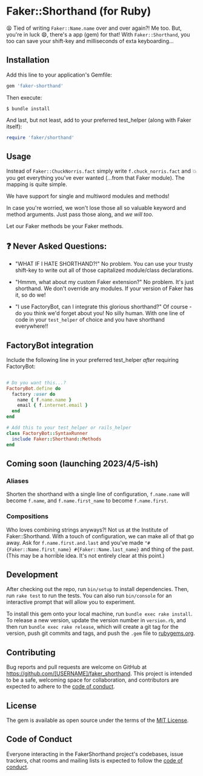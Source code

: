 # Faker::Shorthand (for Ruby)

:tired_face: Tied of writing `Faker::Name.name` over and over again?! Me too. But, you're in luck :smile:, there's a app (gem) for that! With `Faker::Shorthand`, you too can save your shift-key and milliseconds of exta keyboarding...

## Installation

Add this line to your application's Gemfile:

```ruby
gem 'faker-shorthand'
```

Then execute:

    $ bundle install

And last, but not least, add to your preferred test_helper (along with Faker itself):

```ruby
require 'faker/shorthand'
```

## Usage

Instead of `Faker::ChuckNorris.fact` simply write `f.chuck_norris.fact` and :boom: you get everything you've ever wanted (...from that Faker module). The mapping is quite simple.

We have support for single and multiword modules and methods!

In case you're worried, we won't lose those all so valuable keyword and method arguments. Just pass those along, and _we will too_. 

Let our Faker methods be your Faker methods.

## :question: Never Asked Questions:

- "WHAT IF I HATE SHORTHAND?!" No problem. You can use your trusty shift-key to write out all of those capitalized module/class declarations.

- "Hmmm, what about my custom Faker extension?" No problem. It's just shorthand. We don't override any modules. If your version of Faker has it, so do we!

- "I use FactoryBot, can I integrate this glorious shorthand?" Of course - do you think we'd forget about you! No silly human. With one line of code in your `test_helper` of choice and you have shorthand everywhere!!

## FactoryBot integration

Include the following line in your preferred test_helper _after_ requiring FactoryBot:

```ruby

# Do you want this...?
FactoryBot.define do
  factory :user do
    name { f.name.name }
    email { f.internet.email }
  end
end

# Add this to your test_helper or rails_helper
class FactoryBot::SyntaxRunner
  include Faker::Shorthand::Methods
end
```

## Coming soon (launching 2023/4/5-ish)

### Aliases
Shorten the shorthand with a single line of configuration, `f.name.name` will become `f.name`, and `f.name.first_name` to become `f.name.first`.

### Compositions
Who loves combining strings anyways?! Not us at the Institute of Faker::Shorthand. With a touch of configuration, we can make all of that go away. Ask for `f.name.first.and.last` and you've made `"#{Faker::Name.first_name} #{Faker::Name.last_name}` and thing of the past. (This may be a horrible idea. It's not entirely clear at this point.)


## Development

After checking out the repo, run `bin/setup` to install dependencies. Then, run `rake test` to run the tests. You can also run `bin/console` for an interactive prompt that will allow you to experiment.

To install this gem onto your local machine, run `bundle exec rake install`. To release a new version, update the version number in `version.rb`, and then run `bundle exec rake release`, which will create a git tag for the version, push git commits and tags, and push the `.gem` file to [rubygems.org](https://rubygems.org).

## Contributing

Bug reports and pull requests are welcome on GitHub at https://github.com/[USERNAME]/faker_shorthand. This project is intended to be a safe, welcoming space for collaboration, and contributors are expected to adhere to the [code of conduct](https://github.com/[USERNAME]/faker_shorthand/blob/master/CODE_OF_CONDUCT.md).


## License

The gem is available as open source under the terms of the [MIT License](https://opensource.org/licenses/MIT).

## Code of Conduct

Everyone interacting in the FakerShorthand project's codebases, issue trackers, chat rooms and mailing lists is expected to follow the [code of conduct](https://github.com/[USERNAME]/faker_shorthand/blob/master/CODE_OF_CONDUCT.md).
